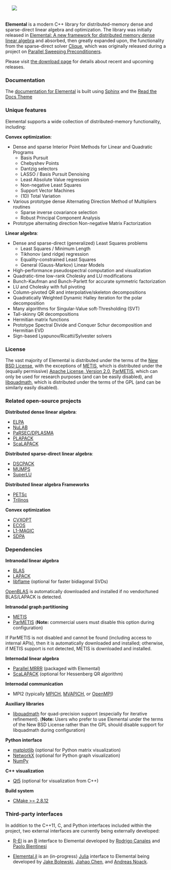 <p align="left" style="padding: 20px">
<img src="http://libelemental.org/_static/elemental.png">
</p>

**Elemental** is a modern C++ library for distributed-memory dense and
sparse-direct linear algebra and optimization.
The library was initially released in
[Elemental: A new framework for distributed memory dense linear algebra](https://dl.acm.org/citation.cfm?doid=2427023.2427030)
and absorbed, then greatly expanded upon, the functionality from the 
sparse-direct solver [Clique](http://www.github.com/poulson/Clique.git), which 
was originally released during a project on [Parallel Sweeping Preconditioners](http://epubs.siam.org/doi/abs/10.1137/120871985).

Please visit [the download page](http://libelemental.org/download/) for
details about recent and upcoming releases.

### Documentation

The [documentation for Elemental](http://libelemental.org/documentation) is built using [Sphinx](http://sphinx.pocoo.org) and the [Read the Docs Theme](http://docs.readthedocs.org/en/latest/theme.html)

### Unique features

Elemental supports a wide collection of distributed-memory functionality,
including:

**Convex optimization**:
* Dense and sparse Interior Point Methods for Linear and Quadratic Programs
    - Basis Pursuit
    - Chebyshev Points
    - Dantzig selectors
    - LASSO / Basis Pursuit Denoising
    - Least Absolute Value regression
    - Non-negative Least Squares
    - Support Vector Machines
    - (1D) Total Variation
* Various prototype dense Alternating Direction Method of Multipliers routines
    - Sparse inverse covariance selection
    - Robust Principal Component Analysis
* Prototype alternating direction Non-negative Matrix Factorization

**Linear algebra**:
* Dense and sparse-direct (generalized) Least Squares problems
    - Least Squares / Minimum Length
    - Tikhonov (and ridge) regression
    - Equality-constrained Least Squares
    - General (Gauss-Markov) Linear Models
* High-performance pseudospectral computation and visualization
* Quadratic-time low-rank Cholesky and LU modifications
* Bunch-Kaufman and Bunch-Parlett for accurate symmetric factorization
* LU and Cholesky with full pivoting
* Column-pivoted QR and interpolative/skeleton decompositions
* Quadratically Weighted Dynamic Halley iteration for the polar decomposition
* Many algorithms for Singular-Value soft-Thresholding (SVT)
* Tall-skinny QR decompositions
* Hermitian matrix functions
* Prototype Spectral Divide and Conquer Schur decomposition and Hermitian EVD
* Sign-based Lyapunov/Ricatti/Sylvester solvers

### License

The vast majority of Elemental is distributed under the terms of the
[New BSD License](http://www.opensource.org/licenses/bsd-license.php),
with the exceptions of
[METIS](http://glaros.dtc.umn.edu/gkhome/metis/metis/overview),
which is distributed under the (equally permissive)
[Apache License, Version 2.0](http://www.apache.org/licenses/LICENSE-2.0.html),
[ParMETIS](http://glaros.dtc.umn.edu/gkhome/metis/parmetis/overview), which
can only be used for research purposes (and can be easily disabled), and 
[libquadmath](https://gcc.gnu.org/onlinedocs/libquadmath/), which is 
distributed under the terms of the GPL (and can be similarly easily disabled).

### Related open-source projects

**Distributed dense linear algebra**:

* [ELPA](http://elpa.rzg.mpg.de)
* [NuLAB](https://github.com/solomonik/NuLAB)
* [PaRSEC/DPLASMA](http://icl.eecs.utk.edu/projectsdev/parsec/index.html)
* [PLAPACK](http://www.cs.utexas.edu/~plapack)
* [ScaLAPACK](http://www.netlib.org/scalapack)

**Distributed sparse-direct linear algebra**:

* [DSCPACK](http://www.cse.psu.edu/~raghavan/Dscpack/)
* [MUMPS](http://mumps.enseeiht.fr/)
* [SuperLU](http://crd-legacy.lbl.gov/~xiaoye/SuperLU/)

**Distributed linear algebra Frameworks**

* [PETSc](https://www.mcs.anl.gov/petsc/)
* [Trilinos](http://trilinos.sandia.gov)

**Convex optimization**

* [CVXOPT](http://cvxopt.org/)
* [ECOS](https://github.com/embotech/ecos)
* [L1-MAGIC](http://users.ece.gatech.edu/~justin/l1magic/)
* [SDPA](http://sdpa.sourceforge.net/index.html)

### Dependencies

**Intranodal linear algebra**

* [BLAS](http://netlib.org/blas)
* [LAPACK](http://netlib.org/lapack)
* [libflame](http://www.cs.utexas.edu/~flame/web/libFLAME.html) (optional for faster bidiagonal SVDs)

[OpenBLAS](http://www.openblas.net) is automatically downloaded and installed if 
no vendor/tuned BLAS/LAPACK is detected.

**Intranodal graph partitioning**

* [METIS](http://glaros.dtc.umn.edu/gkhome/metis/metis/overview)
* [ParMETIS](http://glaros.dtc.umn.edu/gkhome/metis/parmetis/overview) (**Note:** commercial users must disable this option during configuration)

If ParMETIS is not disabled and cannot be found (including access to internal APIs), then it is automatically downloaded and installed;
otherwise, if METIS support is not detected, METIS is downloaded and installed.

**Internodal linear algebra**

* [Parallel MRRR](https://code.google.com/p/pmrrr/) (packaged with Elemental)
* [ScaLAPACK](http://netlib.org/scalapack) (optional for Hessenberg QR algorithm)

**Internodal communication**

* MPI2 (typically [MPICH](http://www.mpich.org/), [MVAPICH](http://mvapich.cse.ohio-state.edu/), or [OpenMPI](http://www.open-mpi.org/))

**Auxiliary libraries**

* [libquadmath](https://gcc.gnu.org/onlinedocs/libquadmath/) for quad-precision support (especially for iterative refinement). (**Note:** Users who prefer to use Elemental under the terms of the New BSD License rather than the GPL should disable support for libquadmath during configuration)

**Python interface**

* [matplotlib](http://matplotlib.org/) (optional for Python matrix visualization)
* [NetworkX](https://networkx.github.io/) (optional for Python graph visualization)
* [NumPy](http://www.numpy.org/)

**C++ visualization**

* [Qt5](http://qt-project.org/qt5) (optional for visualization from C++)

**Build system**

* [CMake >= 2.8.12](http://www.cmake.org/)

### Third-party interfaces

In addition to the C++11, C, and Python interfaces included within the project,
two external interfaces are currently being externally developed:

* [R-El](https://github.com/rconale/R-Elemental) is an [R](http://www.r-project.org) interface to Elemental developed by [Rodrigo Canales](https://github.com/rconale) and [Paolo Bientinesi](http://hpac.rwth-aachen.de/~pauldj/)

* [Elemental.jl](https://github.com/JuliaParallel/Elemental.jl) is an (in-progress) [Julia](http://julialang.org) interface to Elemental being developed by [Jake Bolewski](https://github.com/jakebolewski), [Jiahao Chen](https://jiahao.github.io), and [Andreas Noack](http://andreasnoack.github.io/academiccv.html).
